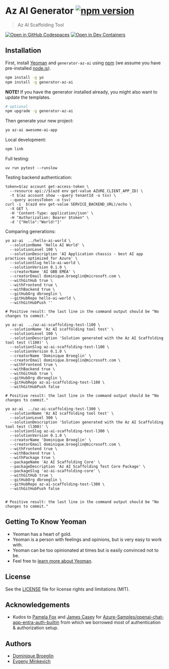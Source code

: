 # Az AI Generator [![npm version](https://badge.fury.io/js/generator-az-ai.svg)](https://badge.fury.io/js/generator-az-ai)

> Az AI Scaffolding Tool

[![Open in GitHub Codespaces](https://github.com/codespaces/badge.svg)](https://codespaces.new/dbroeglin/generator-az-ai) [![Open in Dev Containers](https://img.shields.io/static/v1?style=for-the-badge&label=Dev%20Containers&message=Open&color=blue&logo=visualstudiocode)](https://vscode.dev/redirect?url=vscode://ms-vscode-remote.remote-containers/cloneInVolume?url=https://github.com/dbroeglin/generator-az-ai)

## Installation

First, install [Yeoman](http://yeoman.io) and `generator-az-ai` using [npm](https://www.npmjs.com/) (we assume you have pre-installed [node.js](https://nodejs.org/)).

```bash
npm install -g yo
npm install -g generator-az-ai
```

**NOTE!** If you have the generator installed already, you might also want to update the templates.

```bash
# optional
npm upgrade -g generator-az-ai
```

Then generate your new project:
```bash
yo az-ai awesome-ai-app
```

Local development:
```bash
npm link
```


Full testing:
```shell
uv run pytest --runslow
```

Testing backend authentication:
```shell
token=$(az account get-access-token \
  --resource api://$(azd env get-value AZURE_CLIENT_APP_ID) \
  -t $(az account show --query tenantId -o tsv) \
  --query accessToken -o tsv)
curl -i  $(azd env get-value SERVICE_BACKEND_URL)/echo \
  -X GET \
  -H 'Content-Type: application/json' \
  -H "Authorization: Bearer $token" \
  -d '{"Hello":"World!"}'
```

Comparing generations:
```shell
yo az-ai  ../hello-ai-world \
  --solutionName 'Hello AI World' \
  --solutionLevel 100 \
  --solutionDescription 'AI Application chassis - best AI app practices optimized for Azure' \
  --solutionSlug hello-ai-world \
  --solutionVersion 0.1.0 \
  --creatorName 'AI GBB EMEA' \
  --creatorEmail dominique.broeglin@microsoft.com \
  --withGitHub true \
  --withFrontend true \
  --withBackend true \
  --gitHubOrg dbroeglin \
  --gitHubRepo hello-ai-world \
  --withGitHubPush ''

# Positive result: the last line in the command output should be "No changes to commit."
```

```shell
yo az-ai  ../az-ai-scaffolding-test-l100 \
  --solutionName 'Az AI scaffolding tool test' \
  --solutionLevel 100 \
  --solutionDescription 'Solution generated with the Az AI Scaffolding tool test (l100)' \
  --solutionSlug az-ai-scaffolding-test-l100 \
  --solutionVersion 0.1.0 \
  --creatorName 'Dominique Broeglin' \
  --creatorEmail dominique.broeglin@microsoft.com \
  --withFrontend true \
  --withBackend true \
  --withGitHub true \
  --gitHubOrg dbroeglin \
  --gitHubRepo az-ai-scaffolding-test-l100 \
  --withGitHubPush false
  
# Positive result: the last line in the command output should be "No changes to commit."

yo az-ai  ../az-ai-scaffolding-test-l300 \
  --solutionName 'Az AI scaffolding tool test' \
  --solutionLevel 300 \
  --solutionDescription 'Solution generated with the Az AI Scaffolding tool test (l300)' \
  --solutionSlug az-ai-scaffolding-test-l300 \
  --solutionVersion 0.1.0 \
  --creatorName 'Dominique Broeglin' \
  --creatorEmail dominique.broeglin@microsoft.com \
  --withFrontend true \
  --withBackend true \
  --withPackage true \
  --packageName 'Az AI Scaffolding Core' \
  --packageDescription 'Az AI Scaffolding Test Core Package' \
  --packageSlug 'az-ai-scaffolding-core' \
  --withGitHub true \
  --gitHubOrg dbroeglin \
  --gitHubRepo az-ai-scaffolding-test-l300 \
  --withGitHubPush false

  
# Positive result: the last line in the command output should be "No changes to commit."
```

## Getting To Know Yeoman

 * Yeoman has a heart of gold.
 * Yeoman is a person with feelings and opinions, but is very easy to work with.
 * Yeoman can be too opinionated at times but is easily convinced not to be.
 * Feel free to [learn more about Yeoman](http://yeoman.io/).

## License

See the [LICENSE](LICENSE) file for license rights and limitations (MIT).

## Acknowledgements

  * Kudos to [Pamela Fox](https://github.com/pamelafox) and [James Casey](https://github.com/jamesc) for [Azure-Samples/openai-chat-app-entra-auth-builtin](https://github.com/Azure-Samples/openai-chat-app-entra-auth-builtin) from which we borrowed most of authentication & authorization setup.

## Authors

  * [Dominique Broeglin](https://github.com/dbroeglin)
  * [Evgeny Minkevich](https://github.com/evmin)
